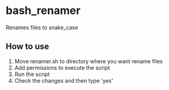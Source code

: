 # bash_renamer
Renames files to snake_case

## How to use

1. Move renamer.sh to directory where you want rename files
2. Add permissions to execute the script
3. Run the script
4. Check the changes and then type 'yes'

